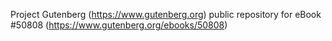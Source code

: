 Project Gutenberg (https://www.gutenberg.org) public repository for
eBook #50808 (https://www.gutenberg.org/ebooks/50808)
